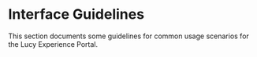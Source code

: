 # Interface Guidelines

This section documents some guidelines for common usage scenarios for the Lucy Experience Portal.